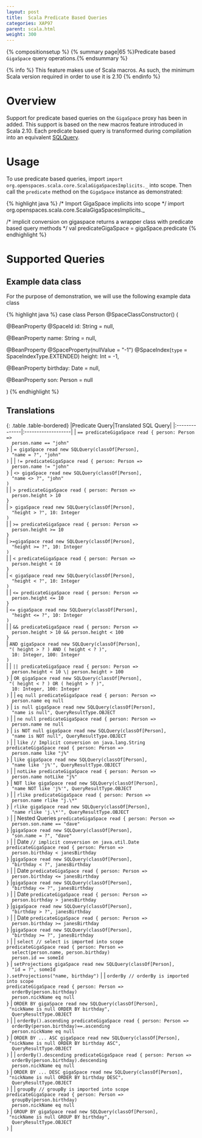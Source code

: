 ```yaml
---
layout: post
title:  Scala Predicate Based Queries
categories: XAP97
parent: scala.html
weight: 300
---
```


{% compositionsetup %}
{% summary page|65 %}Predicate based `GigaSpace` query operations.{% endsummary %}

{% info %}
This feature makes use of Scala macros. As such, the minimum Scala version required in order to use it is 2.10
{% endinfo %}

# Overview

Support for predicate based queries on the `GigaSpace` proxy has been in added. This support is based on the new macros feature introduced in Scala 2.10.  Each predicate based query is transformed during compilation into an equivalent [SQLQuery](./sqlquery.html).

# Usage

To use predicate based queries, import `import org.openspaces.scala.core.ScalaGigaSpacesImplicits._` into scope. Then call the `predicate` method on the `GigaSpace` instance as demonstrated:

{% highlight java %}
/* Import GigaSpace implicits into scope */
import org.openspaces.scala.core.ScalaGigaSpacesImplicits._

/* implicit conversion on gigaspace returns a wrapper class with predicate based query methods */
val predicateGigaSpace = gigaSpace.predicate
{% endhighlight %}

# Supported Queries

## Example data class

For the purpose of demonstration, we will use the following example data class

{% highlight java %}
case class Person @SpaceClassConstructor() (

  @BeanProperty
  @SpaceId
  id: String = null,

  @BeanProperty
  name: String = null,

  @BeanProperty
  @SpaceProperty(nullValue = "-1")
  @SpaceIndex(`type` = SpaceIndexType.EXTENDED)
  height: Int = -1,

  @BeanProperty
  birthday: Date = null,

  @BeanProperty
  son: Person = null

)
{% endhighlight %}

## Translations

{: .table .table-bordered}
|Predicate Query|Translated SQL Query|
|:--------------|:-------------------|
| `== predicateGigaSpace read { person: Person =>`<br/>`  person.name == "john"`<br/>`}` | `= gigaSpace read new SQLQuery(classOf[Person], `<br/>`  "name = ?", "john"`<br/>`)` |
| `!= predicateGigaSpace read { person: Person =>`<br/>`  person.name != "john"`<br/>`}` | `<> gigaSpace read new SQLQuery(classOf[Person], `<br/>`  "name <> ?", "john"`<br/>`)`<br/> |
| `> predicateGigaSpace read { person: Person =>`<br/>`  person.height > 10`<br/>`}`<br/> | `> gigaSpace read new SQLQuery(classOf[Person], `<br/>`  "height > ?", 10: Integer`<br/>`)`<br/> |
| `>= predicateGigaSpace read { person: Person =>`<br/>`  person.height >= 10`<br/>`}`<br/> | `>=gigaSpace read new SQLQuery(classOf[Person], `<br/>`  "height >= ?", 10: Integer`<br/>`)`<br/> |
| `< predicateGigaSpace read { person: Person =>`<br/>`  person.height < 10`<br/>`}`<br/> | `< gigaSpace read new SQLQuery(classOf[Person], `<br/>`  "height < ?", 10: Integer`<br/>`)`<br/> |
| `<= predicateGigaSpace read { person: Person =>`<br/>`  person.height <= 10`<br/>`}`<br/> | `<= gigaSpace read new SQLQuery(classOf[Person], `<br/>`  "height <= ?", 10: Integer`<br/>`)`<br/> |
| `&& predicateGigaSpace read { person: Person =>`<br/>`  person.height > 10 && person.height < 100`<br/>`}`<br/> | `AND gigaSpace read new SQLQuery(classOf[Person], `<br/>`  "( height > ? ) AND ( height < ? )", `<br/>`  10: Integer, 100: Integer`<br/>`)`<br/> |
| `|| predicateGigaSpace read { person: Person =>`<br/>`  person.height < 10 \| person.height > 100`<br/>`}` | `OR gigaSpace read new SQLQuery(classOf[Person], `<br/>`  "( height < ? ) OR ( height > ? )", `<br/>`  10: Integer, 100: Integer`<br/>`)` |
| `eq null predicateGigaSpace read { person: Person =>`<br/>`  person.name eq null`<br/>`}` | `is null gigaSpace read new SQLQuery(classOf[Person], `<br/>`  "name is null", QueryResultType.OBJECT`<br/>`)` |
| `ne null predicateGigaSpace read { person: Person =>`<br/>`  person.name ne null`<br/>`}` | `is NOT null gigaSpace read new SQLQuery(classOf[Person], `<br/>`  "name is NOT null", QueryResultType.OBJECT`<br/>`)` |
| `like // Implicit conversion on java.lang.String`<br/>`predicateGigaSpace read { person: Person =>`<br/>`  person.name like "j%"`<br/>`}` | `like gigaSpace read new SQLQuery(classOf[Person], `<br/>`  "name like 'j%'", QueryResultType.OBJECT`<br/>`)` |
| `notLike predicateGigaSpace read { person: Person =>`<br/>`  person.name notLike "j%"`<br/>`}` | `NOT like gigaSpace read new SQLQuery(classOf[Person], `<br/>`  "name NOT like 'j%'", QueryResultType.OBJECT`<br/>`)` |
| `rlike predicateGigaSpace read { person: Person =>`<br/>`  person.name rlike "j.\*"`<br/>`}` | `rlike gigaSpace read new SQLQuery(classOf[Person], `<br/>`  "name rlike 'j.\*'", QueryResultType.OBJECT`<br/>`)` |
| Nested Queries `predicateGigaSpace read { person: Person =>`<br/>`  person.son.name == "dave"`<br/>`}` |`gigaSpace read new SQLQuery(classOf[Person], `<br/>`  "son.name = ?", "dave"`<br/>`)` |
| Date `// implicit conversion on java.util.Date`<br/>`predicateGigaSpace read { person: Person =>`<br/>`  person.birthday < janesBirthday`<br/>`}` |`gigaSpace read new SQLQuery(classOf[Person], `<br/>`  "birthday < ?", janesBirthday`<br/>`)` |
| Date `predicateGigaSpace read { person: Person =>`<br/>`  person.birthday <= janesBirthday`<br/>`}` |`gigaSpace read new SQLQuery(classOf[Person], `<br/>`  "birthday <= ?", janesBirthday`<br/>`)` |
| Date `predicateGigaSpace read { person: Person =>`<br/>`  person.birthday > janesBirthday`<br/>`}` |`gigaSpace read new SQLQuery(classOf[Person], `<br/>`  "birthday > ?", janesBirthday`<br/>`)` |
| Date `predicateGigaSpace read { person: Person =>`<br/>`  person.birthday >= janesBirthday`<br/>`}` |`gigaSpace read new SQLQuery(classOf[Person], `<br/>`  "birthday >= ?", janesBirthday`<br/>`)` |
| `select // select is imported into scope`<br/>`predicateGigaSpace read { person: Person =>`<br/>`  select(person.name, person.birthday)`<br/>`  person.id == someId`<br/>`}` | `setProjections gigaSpace read new SQLQuery(classOf[Person], `<br/>`  "id = ?", someId`<br/>`).setProjections("name, birthday")` |
| `orderBy // orderBy is imported into scope`<br/>`predicateGigaSpace read { person: Person =>`<br/>`  orderBy(person.birthday)`<br/>`  person.nickName eq null`<br/>`}` | `ORDER BY gigaSpace read new SQLQuery(classOf[Person], `<br/>`  "nickName is null ORDER BY birthday", `<br/>`  QueryResultType.OBJECT`<br/>`)` |
| `orderBy().ascending predicateGigaSpace read { person: Person =>`<br/>`  orderBy(person.birthday)==.ascending`<br/>`  person.nickName eq null`<br/>`}` | `ORDER BY ... ASC gigaSpace read new SQLQuery(classOf[Person], `<br/>`  "nickName is null ORDER BY birthday ASC", `<br/>`  QueryResultType.OBJECT`<br/>`)` |
| `orderBy().descending predicateGigaSpace read { person: Person =>`<br/>`  orderBy(person.birthday).descending`<br/>`  person.nickName eq null`<br/>`}` | `ORDER BY ... DESC gigaSpace read new SQLQuery(classOf[Person], `<br/>`  "nickName is null ORDER BY birthday DESC", `<br/>`  QueryResultType.OBJECT`<br/>`)` |
| `groupBy // groupBy is imported into scope`<br/>`predicateGigaSpace read { person: Person =>`<br/>`  groupBy(person.birthday)`<br/>`  person.nickName eq null`<br/>`}` | `GROUP BY gigaSpace read new SQLQuery(classOf[Person], `<br/>`  "nickName is null GROUP BY birthday", `<br/>`  QueryResultType.OBJECT`<br/>`)` |

